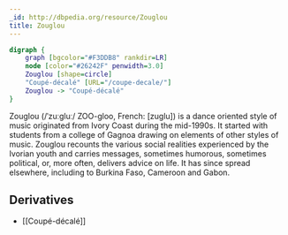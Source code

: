 ```yaml
---
_id: http://dbpedia.org/resource/Zouglou
title: Zouglou
---
```


```dot
digraph {
	graph [bgcolor="#F3DDB8" rankdir=LR]
	node [color="#26242F" penwidth=3.0]
	Zouglou [shape=circle]
	"Coupé-décalé" [URL="/coupe-decale/"]
	Zouglou -> "Coupé-décalé"
}
```

Zouglou (/ˈzuːɡluː/ ZOO-gloo, French: [zuɡlu]) is a dance oriented style of music originated from Ivory Coast during the mid-1990s. It started with students from a college of Gagnoa drawing on elements of other styles of music. Zouglou recounts the various social realities experienced by the Ivorian youth and carries messages, sometimes humorous, sometimes political, or, more often, delivers advice on life. It has since spread elsewhere, including to Burkina Faso, Cameroon and Gabon.

## Derivatives

- [[Coupé-décalé]]
